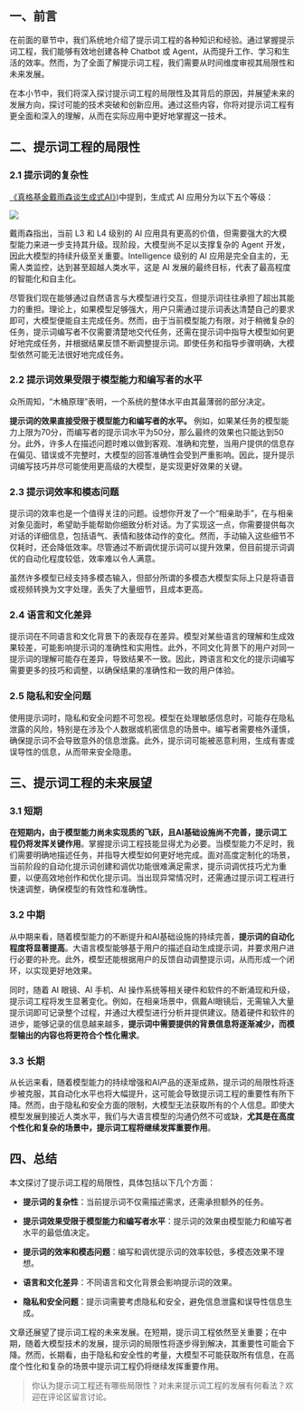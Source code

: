 ## 一、前言

在前面的章节中，我们系统地介绍了提示词工程的各种知识和经验。通过掌握提示词工程，我们能够有效地创建各种 Chatbot 或 Agent，从而提升工作、学习和生活的效率。然而，为了全面了解提示词工程，我们需要从时间维度审视其局限性和未来发展。

在本小节中，我们将深入探讨提示词工程的局限性及其背后的原因，并展望未来的发展方向，探讨可能的技术突破和创新应用。通过这些内容，你将对提示词工程有更全面和深入的理解，从而在实际应用中更好地掌握这一技术。

## 二、提示词工程的局限性

### 2.1 提示词的复杂性

[《真格基金戴雨森谈生成式AI》](https://startup.aliyun.com/info/1061322.html "https://startup.aliyun.com/info/1061322.html"))中提到，生成式 AI 应用分为以下五个等级：

![](https://p3-juejin.byteimg.com/tos-cn-i-k3u1fbpfcp/295f398cc77240a39462edfde287fe0d~tplv-k3u1fbpfcp-jj-mark:1600:0:0:0:q75.png#?w=1866&h=910&s=355268&e=png&a=1&b=fdfdfd)

戴雨森指出，当前 L3 和 L4 级别的 AI 应用具有更高的价值，但需要强大的大模型能力来进一步支持其升级。现阶段，大模型尚不足以支撑复杂的 Agent 开发，因此大模型的持续升级至关重要。Intelligence 级别的 AI 应用是完全自主的，无需人类监控，达到甚至超越人类水平，这是 AI 发展的最终目标，代表了最高程度的智能化和自主化。

尽管我们现在能够通过自然语言与大模型进行交互，但提示词往往承担了超出其能力的重担。理论上，如果模型足够强大，用户只需通过提示词表达清楚自己的要求即可，大模型便能自主完成任务。然而，由于当前模型能力有限，对于稍微复杂的任务，提示词编写者不仅需要清楚地交代任务，还需在提示词中指导大模型如何更好地完成任务，并根据结果反馈不断调整提示词。即使任务和指导步骤明确，大模型依然可能无法很好地完成任务。

### 2.2 提示词效果受限于模型能力和编写者的水平

众所周知，“木桶原理”表明，一个系统的整体水平由其最薄弱的部分决定。

**提示词的效果直接受限于模型能力和编写者的水平。** 例如，如果某任务的模型能力上限为70分，而编写者的提示词水平为50分，那么最终的效果也只能达到50分。此外，许多人在描述问题时难以做到客观、准确和完整，当用户提供的信息存在偏见、错误或不完整时，大模型的回答准确性会受到严重影响。因此，提升提示词编写技巧并尽可能使用更高级的大模型，是实现更好效果的关键。

### 2.3 提示词效率和模态问题

提示词的效率也是一个值得关注的问题。设想你开发了一个“相亲助手”，在与相亲对象见面时，希望助手能帮助你细致分析对话。为了实现这一点，你需要提供每次对话的详细信息，包括语气、表情和肢体动作的变化。然而，手动输入这些细节不仅耗时，还会降低效率。尽管通过不断调优提示词可以提升效果，但目前提示词调优的自动化程度较低，效率难以令人满意。

虽然许多模型已经支持多模态输入，但部分所谓的多模态大模型实际上只是将语音或视频转换为文字处理，丢失了大量细节，且成本更高。

### 2.4 语言和文化差异

提示词在不同语言和文化背景下的表现存在差异。模型对某些语言的理解和生成效果较差，可能影响提示词的准确性和实用性。此外，不同文化背景下的用户对同一提示词的理解可能存在差异，导致结果不一致。因此，跨语言和文化的提示词编写需要更多的技巧和调整，以确保结果的准确性和一致的用户体验。

### 2.5 隐私和安全问题

使用提示词时，隐私和安全问题不可忽视。模型在处理敏感信息时，可能存在隐私泄露的风险，特别是在涉及个人数据或机密信息的场景中。编写者需要格外谨慎，确保提示词不会导致意外的信息泄露。此外，提示词可能被恶意利用，生成有害或误导性的信息，从而带来安全隐患。

## 三、提示词工程的未来展望

### 3.1 短期

**在短期内，由于模型能力尚未实现质的飞跃，且AI基础设施尚不完善，提示词工程仍将发挥关键作用**。掌握提示词工程技能显得尤为必要。当模型能力不足时，我们需要明确地描述任务，并指导大模型如何更好地完成。面对高度定制化的场景，当前阶段的自动化提示词创建和调优功能很难满足需求，提示词调优技巧尤为重要，以便高效地创作和优化提示词。当出现异常情况时，还需通过提示词工程进行快速调整，确保模型的有效性和准确性。

### 3.2 中期

从中期来看，随着模型能力的不断提升和AI基础设施的持续完善，**提示词的自动化程度将显著提高**。大语言模型能够基于用户的描述自动生成提示词，并要求用户进行必要的补充。此外，模型还能根据用户的反馈自动调整提示词，从而形成一个闭环，以实现更好地效果。

同时，随着 AI 眼镜、AI 手机、AI 操作系统等相关硬件和软件的不断涌现和升级，提示词工程将发生显著变化。例如，在相亲场景中，佩戴AI眼镜后，无需输入大量提示词即可记录整个过程，并通过大模型进行分析并提供建议。随着硬件和软件的进步，能够记录的信息越来越多，**提示词中需要提供的背景信息将逐渐减少，而模型输出的内容也将更符合个性化需求**。

### 3.3 长期

从长远来看，随着模型能力的持续增强和AI产品的逐渐成熟，提示词的局限性将逐步被克服，其自动化水平也将大幅提升，这可能会导致提示词工程的重要性有所下降。然而，由于隐私和安全方面的限制，大模型无法获取所有的个人信息。即使大模型发展到接近人类水平，我们与大语言模型的沟通仍然不可或缺，**尤其是在高度个性化和复杂的场景中，提示词工程将继续发挥重要作用**。

## 四、总结

本文探讨了提示词工程的局限性，具体包括以下几个方面：

* **提示词的复杂性**：当前提示词不仅需描述需求，还需承担额外的任务。

* **提示词效果受限于模型能力和编写者水平**：提示词的效果由模型能力和编写者水平的最低值决定。

* **提示词的效率和模态问题**：编写和调优提示词的效率较低，多模态效果不理想。

* **语言和文化差异**：不同语言和文化背景会影响提示词的效果。

* **隐私和安全问题**：提示词需要考虑隐私和安全，避免信息泄露和误导性信息生成。

文章还展望了提示词工程的未来发展。在短期，提示词工程依然至关重要；在中期，随着大模型技术的发展，提示词的局限性将逐步得到解决，其重要性可能会下降。然而，长期看，由于隐私和安全性的考量，大模型不可能获取所有信息，在高度个性化和复杂的场景中提示词工程仍将继续发挥重要作用。

> 你认为提示词工程还有哪些局限性？对未来提示词工程的发展有何看法？欢迎在评论区留言讨论。